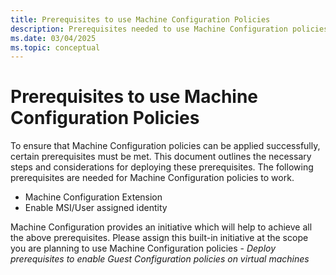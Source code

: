 ```yaml
---
title: Prerequisites to use Machine Configuration Policies
description: Prerequisites needed to use Machine Configuration policies.
ms.date: 03/04/2025
ms.topic: conceptual
---
```

# Prerequisites to use Machine Configuration Policies
To ensure that Machine Configuration policies can be applied successfully, certain prerequisites must be met. This document outlines the necessary steps and considerations for deploying these prerequisites.
The following prerequisites are needed for Machine Configuration policies to work.
  
- Machine Configuration Extension   
- Enable MSI/User assigned identity

Machine Configuration provides an initiative which will help to achieve all the above prerequisites.
Please assign this built-in initiative at the scope you are planning to use Machine Configuration policies - *Deploy prerequisites to enable Guest Configuration policies on virtual machines*
